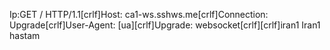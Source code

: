  Ip:GET / HTTP/1.1[crlf]Host: ca1-ws.sshws.me[crlf]Connection: Upgrade[crlf]User-Agent: [ua][crlf]Upgrade: websocket[crlf][crlf]iran1
Iran1 hastam
